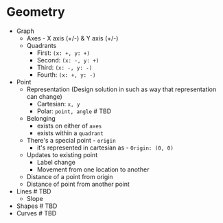 # Geometry

- Graph
  - Axes - X axis (+/-) & Y axis (+/-)
  - Quadrants
    - First: `(x: +, y: +)`
    - Second: `(x: -, y: +)`
    - Third: `(x: -, y: -)`
    - Fourth: `(x: +, y: -)`
- Point
  - Representation (Design solution in such as way that representation can change)
    - Cartesian: `x, y`
    - Polar: `point, angle` # TBD
  - Belonging
    - exists on either of `axes`
    - exists within a `quadrant`
  - There's a special point - `origin`
    - it's represented in cartesian as - `Origin: (0, 0)`
  - Updates to existing point
    - Label change
    - Movement from one location to another
  - Distance of a point from origin
  - Distance of point from another point
- Lines # TBD
  - Slope
- Shapes # TBD
- Curves # TBD